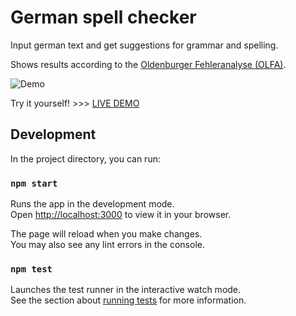 # German spell checker

Input german text and get suggestions for grammar and spelling.

Shows results according to the [Oldenburger Fehleranalyse (OLFA)](https://de.wikipedia.org/wiki/Oldenburger_Fehleranalyse). 

![Demo](https://media.giphy.com/media/vFKqnCdLPNOKc/giphy.gif)

Try it yourself! >>> [LIVE DEMO](https://cosmic-pavlova-82e3af.netlify.app/)

## Development

In the project directory, you can run:

### `npm start`

Runs the app in the development mode.\
Open [http://localhost:3000](http://localhost:3000) to view it in your browser.

The page will reload when you make changes.\
You may also see any lint errors in the console.

### `npm test`

Launches the test runner in the interactive watch mode.\
See the section about [running tests](https://facebook.github.io/create-react-app/docs/running-tests) for more information.

